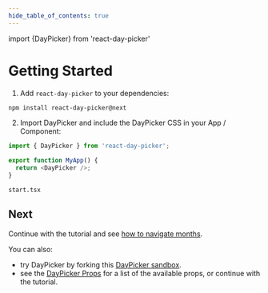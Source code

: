 ```yaml
---
hide_table_of_contents: true
---
```


import {DayPicker} from 'react-day-picker'

# Getting Started

1. Add `react-day-picker` to your dependencies:

```bash
npm install react-day-picker@next
```

2. Import DayPicker and include the DayPicker CSS in your App / Component:

```ts
import { DayPicker } from 'react-day-picker';

export function MyApp() {
  return <DayPicker />;
}
```

```include
start.tsx
```

## Next

Continue with the tutorial and see [how to navigate months](/basics/navigation).

You can also:

- try DayPicker by forking this [DayPicker sandbox](https://codesandbox.io/s/react-day-picker-v8-eg8mw).
- see the [DayPicker Props](/api/interfaces/daypickerbase) for a list of the
  available props, or continue with the tutorial.
